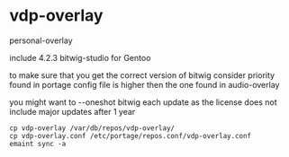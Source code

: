 # vdp-overlay


personal-overlay 

include 4.2.3 bitwig-studio for Gentoo

to make sure that you get the correct version of bitwig consider priority found in 
portage config file is higher then the one found in audio-overlay

you might want to --oneshot bitwig each update as the license does not include major updates after 1 year

	cp vdp-overlay /var/db/repos/vdp-overlay/
	cp vdp-overlay.conf /etc/portage/repos.conf/vdp-overlay.conf
	emaint sync -a

